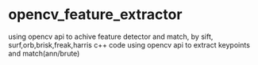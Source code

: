 # opencv_feature_extractor
using opencv api to achive feature detector and match, by sift, surf,orb,brisk,freak,harris
c++ code using opencv api to extract keypoints and match(ann/brute)
